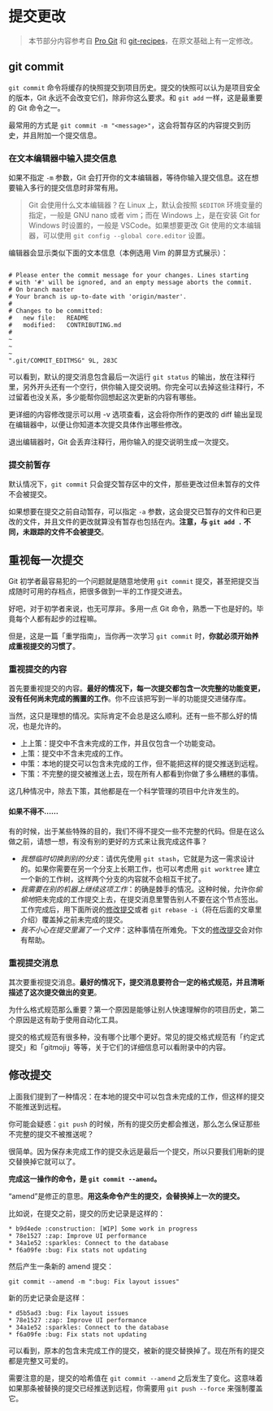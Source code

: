 # 提交更改

> 本节部分内容参考自 [Pro Git](https://git-scm.com/book/zh/v2/Git-%E5%9F%BA%E7%A1%80-%E8%AE%B0%E5%BD%95%E6%AF%8F%E6%AC%A1%E6%9B%B4%E6%96%B0%E5%88%B0%E4%BB%93%E5%BA%93) 和 [git-recipes](https://github.com/geeeeeeeeek/git-recipes/blob/revision-2018/sources/2.3.2-git_commit.md)，在原文基础上有一定修改。

## git commit

`git commit` 命令将缓存的快照提交到项目历史。提交的快照可以认为是项目安全的版本，Git 永远不会改变它们，除非你这么要求。和 `git add` 一样，这是最重要的 Git 命令之一。

最常用的方式是 `git commit -m "<message>"`，这会将暂存区的内容提交到历史，并且附加一个提交信息。

### 在文本编辑器中输入提交信息

如果不指定 `-m` 参数，Git 会打开你的文本编辑器，等待你输入提交信息。这在想要输入多行的提交信息时非常有用。

> Git 会使用什么文本编辑器？在 Linux 上，默认会按照 `$EDITOR` 环境变量的指定，一般是 GNU nano 或者 vim；而在 Windows 上，是在安装 Git for Windows 时设置的，一般是 VSCode。如果想要更改 Git 使用的文本编辑器，可以使用 `git config --global core.editor` 设置。

编辑器会显示类似下面的文本信息（本例选用 Vim 的屏显方式展示）：

```

# Please enter the commit message for your changes. Lines starting
# with '#' will be ignored, and an empty message aborts the commit.
# On branch master
# Your branch is up-to-date with 'origin/master'.
#
# Changes to be committed:
#	new file:   README
#	modified:   CONTRIBUTING.md
#
~
~
~
".git/COMMIT_EDITMSG" 9L, 283C
```

可以看到，默认的提交消息包含最后一次运行 `git status` 的输出，放在注释行里，另外开头还有一个空行，供你输入提交说明。你完全可以去掉这些注释行，不过留着也没关系，多少能帮你回想起这次更新的内容有哪些。

更详细的内容修改提示可以用 -v 选项查看，这会将你所作的更改的 diff 输出呈现在编辑器中，以便让你知道本次提交具体作出哪些修改。

退出编辑器时，Git 会丢弃注释行，用你输入的提交说明生成一次提交。

### 提交前暂存

默认情况下，`git commit` 只会提交暂存区中的文件，那些更改过但未暂存的文件不会被提交。

如果想要在提交之前自动暂存，可以指定 `-a` 参数，这会提交已暂存的文件和已更改的文件，并且文件的更改就算没有暂存也包括在内。**注意，与 `git add .` 不同，未跟踪的文件不会被提交**。

## 重视每一次提交

Git 初学者最容易犯的一个问题就是随意地使用 `git commit` 提交，甚至把提交当成随时可用的存档点，把很多做到一半的工作提交进去。

好吧，对于初学者来说，也无可厚非。多用一点 Git 命令，熟悉一下也是好的。毕竟每个人都有起步的过程嘛。

但是，这是一篇「重学指南」，当你再一次学习 `git commit` 时，**你就必须开始养成重视提交的习惯了**。

### 重视提交的内容

首先要重视提交的内容。**最好的情况下，每一次提交都包含一次完整的功能变更，没有任何尚未完成的搁置的工作**。你不应该把写到一半的功能提交进储存库。

当然，这只是理想的情况。实际肯定不会总是这么顺利。还有一些不那么好的情况，也是允许的。

- 上上策：提交中不含未完成的工作，并且仅包含一个功能变动。
- 上策：提交中不含未完成的工作。
- 中策：本地的提交可以包含未完成的工作，但不能把这样的提交推送到远程。
- 下策：不完整的提交被推送上去，现在所有人都看到你做了多么糟糕的事情。

这几种情况中，除去下策，其他都是在一个科学管理的项目中允许发生的。

#### 如果不得不……

有的时候，出于某些特殊的目的，我们不得不提交一些不完整的代码。但是在这么做之前，请想一想，有没有别的更好的方式来让我完成这件事？

- *我想临时切换到别的分支*：请优先使用 `git stash`，它就是为这一需求设计的。如果你需要在另一个分支上长期工作，也可以考虑用 `git worktree` 建立一个新的工作树，这样两个分支的内容就不会相互干扰了。
- *我需要在别的机器上继续这项工作*：的确是棘手的情况。这种时候，允许你*偷偷地*把未完成的工作提交上去，在提交消息里警告别人不要在这个节点签出。工作完成后，用下面所说的[修改提交](#修改提交)或者 `git rebase -i`（将在后面的文章里介绍）覆盖掉之前未完成的提交。
- *我不小心在提交里漏了一个文件*：这种事情在所难免。下文的[修改提交](#修改提交)会对你有帮助。

### 重视提交消息

其次要重视提交消息。**最好的情况下，提交消息要符合一定的格式规范，并且清晰描述了这次提交做出的变更**。

为什么格式规范那么重要？第一个原因是能够让别人快速理解你的项目历史，第二个原因是这有助于使用自动化工具。

提交的格式规范有很多种，没有哪个比哪个更好。常见的提交格式规范有「约定式提交」和「gitmoji」等等，关于它们的详细信息可以看附录中的内容。

## 修改提交

上面我们提到了一种情况：在本地的提交中可以包含未完成的工作，但这样的提交不能推送到远程。

你可能会疑惑：`git push` 的时候，所有的提交历史都会推送，那么怎么保证那些不完整的提交不被推送呢？

很简单。因为保存未完成工作的提交永远是最后一个提交，所以只要我们用新的提交替换掉它就可以了。

**完成这一操作的命令，是 `git commit --amend`。**

“amend”是修正的意思。**用这条命令产生的提交，会替换掉上一次的提交。**

比如说，在提交之前，提交的历史记录是这样的：

```
* b9d4ede :construction: [WIP] Some work in progress
* 78e1527 :zap: Improve UI performance
* 34a1e52 :sparkles: Connect to the database
* f6a09fe :bug: Fix stats not updating
```

然后产生一条新的 amend 提交：

```
git commit --amend -m ":bug: Fix layout issues"
```

新的历史记录会是这样：

```
* d5b5ad3 :bug: Fix layout issues
* 78e1527 :zap: Improve UI performance
* 34a1e52 :sparkles: Connect to the database
* f6a09fe :bug: Fix stats not updating
```

可以看到，原本的包含未完成工作的提交，被新的提交替换掉了。现在所有的提交都是完整又可爱的。

需要注意的是，提交的哈希值在 `git commit --amend` 之后发生了变化。这意味着如果那条被替换的提交已经推送到远程，你需要用 `git push --force` 来强制覆盖它。
